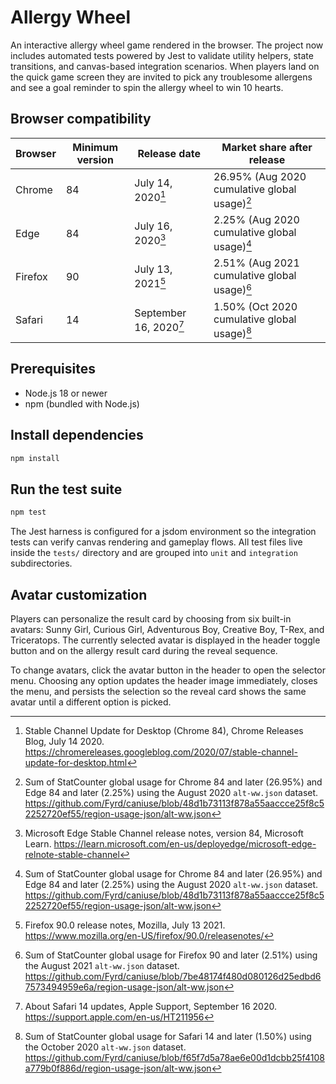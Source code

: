 # Allergy Wheel

An interactive allergy wheel game rendered in the browser. The project now includes automated tests powered by Jest to validate utility helpers, state transitions, and canvas-based integration scenarios. When players land on the quick game screen they are invited to pick any troublesome allergens and see a goal reminder to spin the allergy wheel to win 10 hearts.

## Browser compatibility

| Browser | Minimum version | Release date | Market share after release |
| --- | --- | --- | --- |
| Chrome | 84 | July 14, 2020[^chrome-84-release] | 26.95% (Aug 2020 cumulative global usage)[^caniuse-202008] |
| Edge | 84 | July 16, 2020[^edge-84-release] | 2.25% (Aug 2020 cumulative global usage)[^caniuse-202008] |
| Firefox | 90 | July 13, 2021[^firefox-90-release] | 2.51% (Aug 2021 cumulative global usage)[^caniuse-202108] |
| Safari | 14 | September 16, 2020[^safari-14-release] | 1.50% (Oct 2020 cumulative global usage)[^caniuse-202010] |

[^chrome-84-release]: Stable Channel Update for Desktop (Chrome 84), Chrome Releases Blog, July 14 2020. <https://chromereleases.googleblog.com/2020/07/stable-channel-update-for-desktop.html>
[^edge-84-release]: Microsoft Edge Stable Channel release notes, version 84, Microsoft Learn. <https://learn.microsoft.com/en-us/deployedge/microsoft-edge-relnote-stable-channel>
[^firefox-90-release]: Firefox 90.0 release notes, Mozilla, July 13 2021. <https://www.mozilla.org/en-US/firefox/90.0/releasenotes/>
[^safari-14-release]: About Safari 14 updates, Apple Support, September 16 2020. <https://support.apple.com/en-us/HT211956>
[^caniuse-202008]: Sum of StatCounter global usage for Chrome 84 and later (26.95%) and Edge 84 and later (2.25%) using the August 2020 `alt-ww.json` dataset. <https://github.com/Fyrd/caniuse/blob/48d1b73113f878a55aaccce25f8c52252720ef55/region-usage-json/alt-ww.json>
[^caniuse-202010]: Sum of StatCounter global usage for Safari 14 and later (1.50%) using the October 2020 `alt-ww.json` dataset. <https://github.com/Fyrd/caniuse/blob/f65f7d5a78ae6e00d1dcbb25f4108a779b0f886d/region-usage-json/alt-ww.json>
[^caniuse-202108]: Sum of StatCounter global usage for Firefox 90 and later (2.51%) using the August 2021 `alt-ww.json` dataset. <https://github.com/Fyrd/caniuse/blob/7be48174f480d080126d25edbd67573494959e6a/region-usage-json/alt-ww.json>

## Prerequisites

- Node.js 18 or newer
- npm (bundled with Node.js)

## Install dependencies

```bash
npm install
```

## Run the test suite

```bash
npm test
```

The Jest harness is configured for a jsdom environment so the integration tests can verify canvas rendering and gameplay flows. All test files live inside the `tests/` directory and are grouped into `unit` and `integration` subdirectories.

## Avatar customization

Players can personalize the result card by choosing from six built-in avatars: Sunny Girl, Curious Girl, Adventurous Boy, Creative Boy, T-Rex, and Triceratops. The currently selected avatar is displayed in the header toggle button and on the allergy result card during the reveal sequence.

To change avatars, click the avatar button in the header to open the selector menu. Choosing any option updates the header image immediately, closes the menu, and persists the selection so the reveal card shows the same avatar until a different option is picked.

